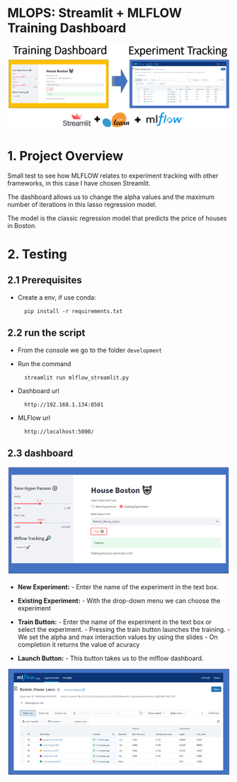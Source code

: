 # MLOPS: Streamlit + MLFLOW Training Dashboard
![Technical Stack](documentation/pic/full.PNG)

# 1. Project Overview
Small test to see how MLFLOW relates to experiment tracking with other frameworks, in this case I have chosen Streamlit.

The dashboard allows us to change the alpha values and the maximum number of iterations in this lasso regression model.

The model is the classic regression model that predicts the price of houses in Boston.
# 2. Testing
## 2.1 Prerequisites

- Create a env, if use conda:

        pip install -r requirements.txt

## 2.2 run the script
- From the console we go to the folder `development`
- Run the command

        streamlit run mlflow_streamlit.py

- Dashboard url

        http://192.168.1.134:8501 

- MLFlow url

        http://localhost:5000/
## 2.3 dashboard

![Dashboard](documentation/pic/Dashboard.PNG)

- **New Experiment:**
        - Enter the name of the experiment in the text box.
        
- **Existing Experiment:**
        - With the drop-down menu we can choose the experiment
- **Train Button:**
        - Enter the name of the experiment in the text box or select the experiment.
        - Pressing the train button launches the training. 
        - We set the alpha and max interaction values by using the slides
        - On completion it returns the value of acuracy
- **Launch Button:**
        - This button takes us to the mlflow dashboard.

![Dashboard](documentation/pic/mlflow.PNG)